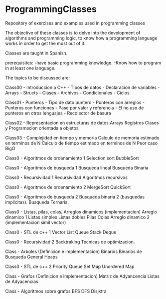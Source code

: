 # ProgrammingClasses
Repository of exercises and examples used in programming classes

The objective of these classes is to delve into the development of algorithms and programming logic, to know how a programming language works in order to get the most out of it.

Classes are taught in Spanish.

prerequisites:
    -have basic programming knowledge.
    -Know how to program in at least one language.

The topics to be discussed are:


Class00 - Introduccion a C++
    - Tipos de datos
    - Declaracion de variables
    - Arrays
    - Structs
    - Clases
    - Archivos
    - Condicionales
    - Ciclos

Class01 - Punteros
    - Tipo de dato puntero
    - Punteros con arreglos
    - Punteros con funciones
    - Pase por valor y referencia
    - El no uso de punteros en otros lenguajes
    - Recolector de basura

Class02 - Representacion en estructuras de datos
    Arrays
    Registros
    Clases y Programacion orientada a objetos

Class03 - Complejidad en tiempo y memoria
    Calculo de memoria estimado en terminos de N
    Calculo de tiempo estimado en terminos de N
    Peor caso BigO

Class0 - Algoritmos de ordenamiento 1
    Selection sort 
    BubbleSort

Class0 - Algoritmos de busqueda 1
    Busqueda lineal
    Busqueda Binaria

Class0 - Recursividad 1
    Recursividad
    Algoritmos recursivos

Class0 - Algoritmos de ordenamiento 2
    MergeSort
    QuickSort

Class0 - Algoritmos de busqueda 2
    Busqueda binaria 2 (busquedas implicitas). 
    Busqueda Ternaria.



Class0 - Listas, pilas, colas, Arreglos dinamicos (implementacion)
    Arreglo dinamico 1
    Listas simples
    Listas dobles
    Pilas
    Colas
    Arreglo dinamico 2 (implementacion simil vector)
    
Class0 - STL de c++ 1
    Vector
    List
    Queue
    Stack
    Deque

Class0 - Recursividad 2
    Backtraking
    Tecnicas de optimizacion.

Class - Arboles (Definicion e implementacion)
    Binarios
    Binarios de Busqueda
    General
    Heaps

Class0 - STL de c++ 2
    Priority Queue
    Set
    Map
    Unordered Map

Class - Grafos (Definicion e implementacion)
    Matriz de Adyancencia
    Listas de Adyacencias

Class - Algoritmos sobre grafos
    BFS
    DFS
    Disjktra







